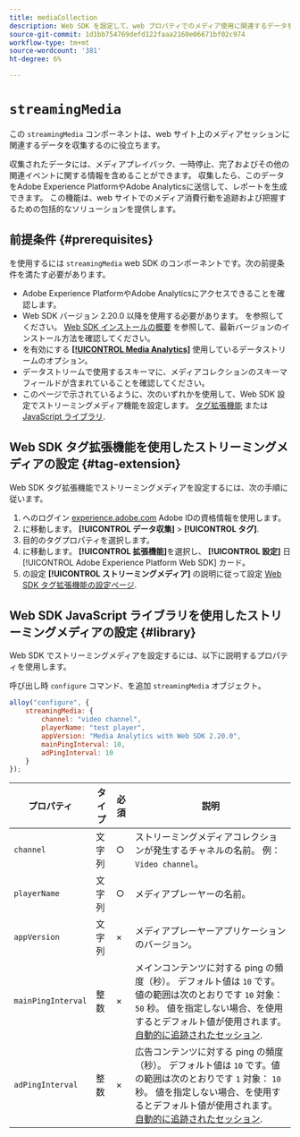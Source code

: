 ```yaml
---
title: mediaCollection
description: Web SDK を設定して、web プロパティでのメディア使用に関連するデータを収集します。
source-git-commit: 1d1bb754769defd122faaa2160e06671bf02c974
workflow-type: tm+mt
source-wordcount: '381'
ht-degree: 6%

---
```



# `streamingMedia`

この `streamingMedia` コンポーネントは、web サイト上のメディアセッションに関連するデータを収集するのに役立ちます。

収集されたデータには、メディアプレイバック、一時停止、完了およびその他の関連イベントに関する情報を含めることができます。 収集したら、このデータをAdobe Experience PlatformやAdobe Analyticsに送信して、レポートを生成できます。 この機能は、web サイトでのメディア消費行動を追跡および把握するための包括的なソリューションを提供します。

## 前提条件 {#prerequisites}

を使用するには `streamingMedia` web SDK のコンポーネントです。次の前提条件を満たす必要があります。

* Adobe Experience PlatformやAdobe Analyticsにアクセスできることを確認します。
* Web SDK バージョン 2.20.0 以降を使用する必要があります。 を参照してください。 [Web SDK インストールの概要](../../install/overview.md) を参照して、最新バージョンのインストール方法を確認してください。
* を有効にする **[[!UICONTROL Media Analytics]](../../../datastreams/configure.md#advanced-options)** 使用しているデータストリームのオプション。
* データストリームで使用するスキーマに、メディアコレクションのスキーマフィールドが含まれていることを確認してください。
* このページで示されているように、次のいずれかを使用して、Web SDK 設定でストリーミングメディア機能を設定します。 [タグ拡張機能](#tag-extension) または [JavaScript ライブラリ](#library).

## Web SDK タグ拡張機能を使用したストリーミングメディアの設定 {#tag-extension}

Web SDK タグ拡張機能でストリーミングメディアを設定するには、次の手順に従います。

1. へのログイン [experience.adobe.com](https://experience.adobe.com) Adobe IDの資格情報を使用します。
1. に移動します。 **[!UICONTROL データ収集]** > **[!UICONTROL タグ]**.
1. 目的のタグプロパティを選択します。
1. に移動します。 **[!UICONTROL 拡張機能]**&#x200B;を選択し、 **[!UICONTROL 設定]** 日 [!UICONTROL Adobe Experience Platform Web SDK] カード。
1. の設定 **[!UICONTROL ストリーミングメディア]** の説明に従って設定 [Web SDK タグ拡張機能の設定ページ](../../../tags/extensions/client/web-sdk/web-sdk-extension-configuration.md#media-collection).

## Web SDK JavaScript ライブラリを使用したストリーミングメディアの設定 {#library}

Web SDK でストリーミングメディアを設定するには、以下に説明するプロパティを使用します。

呼び出し時 `configure` コマンド、を追加 `streamingMedia` オブジェクト。

```js
alloy("configure", {
    streamingMedia: {
        channel: "video channel",
        playerName: "test player",
        appVersion: "Media Analytics with Web SDK 2.20.0",
        mainPingInterval: 10,
        adPingInterval: 10
    }
});
```

| プロパティ | タイプ | 必須 | 説明 |
|---------|----------|---------|---------|
| `channel` | 文字列 | ○ | ストリーミングメディアコレクションが発生するチャネルの名前。 例：`Video channel`。 |
| `playerName` | 文字列 | ○ | メディアプレーヤーの名前。 |
| `appVersion` | 文字列 | × | メディアプレーヤーアプリケーションのバージョン。 |
| `mainPingInterval` | 整数 | × | メインコンテンツに対する ping の頻度（秒）。 デフォルト値は `10` です。値の範囲は次のとおりです `10` 対象： `50` 秒。  値を指定しない場合、を使用するとデフォルト値が使用されます。 [自動的に追跡されたセッション](../createmediasession.md#automatic). |
| `adPingInterval` | 整数 | × | 広告コンテンツに対する ping の頻度（秒）。 デフォルト値は `10` です。値の範囲は次のとおりです `1` 対象： `10` 秒。 値を指定しない場合、を使用するとデフォルト値が使用されます。 [自動的に追跡されたセッション](../createmediasession.md#automatic). |
